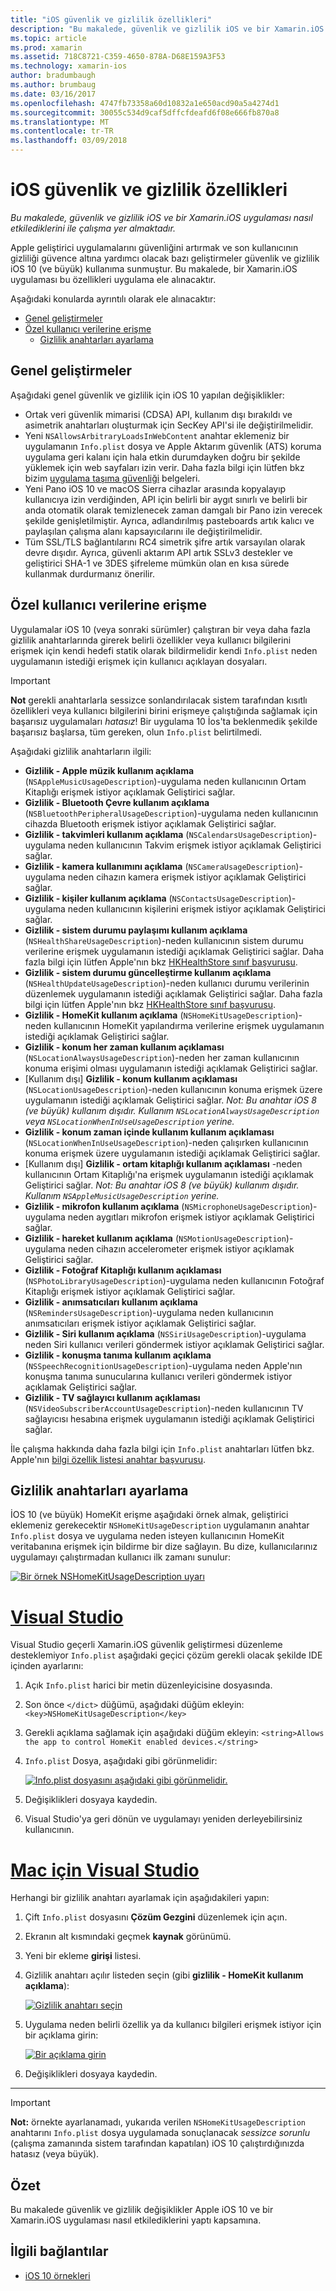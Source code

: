 ```yaml
---
title: "iOS güvenlik ve gizlilik özellikleri"
description: "Bu makalede, güvenlik ve gizlilik iOS ve bir Xamarin.iOS uygulaması nasıl etkilediklerini ile çalışma yer almaktadır."
ms.topic: article
ms.prod: xamarin
ms.assetid: 718C8721-C359-4650-878A-D68E159A3F53
ms.technology: xamarin-ios
author: bradumbaugh
ms.author: brumbaug
ms.date: 03/16/2017
ms.openlocfilehash: 4747fb73358a60d10832a1e650acd90a5a4274d1
ms.sourcegitcommit: 30055c534d9caf5dffcfdeafd6f08e666fb870a8
ms.translationtype: MT
ms.contentlocale: tr-TR
ms.lasthandoff: 03/09/2018
---
```

# <a name="ios-security-and-privacy-features"></a>iOS güvenlik ve gizlilik özellikleri

_Bu makalede, güvenlik ve gizlilik iOS ve bir Xamarin.iOS uygulaması nasıl etkilediklerini ile çalışma yer almaktadır._

Apple geliştirici uygulamalarını güvenliğini artırmak ve son kullanıcının gizliliği güvence altına yardımcı olacak bazı geliştirmeler güvenlik ve gizlilik iOS 10 (ve büyük) kullanıma sunmuştur. Bu makalede, bir Xamarin.iOS uygulaması bu özellikleri uygulama ele alınacaktır.

Aşağıdaki konularda ayrıntılı olarak ele alınacaktır:

- [Genel geliştirmeler](#General-Enhancements)
- [Özel kullanıcı verilerine erişme](#Accessing-Private-User-Data)
    - [Gizlilik anahtarları ayarlama](#Setting-Privacy-Keys)
    
<a name="General-Enhancements" />

## <a name="general-enhancements"></a>Genel geliştirmeler

Aşağıdaki genel güvenlik ve gizlilik için iOS 10 yapılan değişiklikler:

- Ortak veri güvenlik mimarisi (CDSA) API, kullanım dışı bırakıldı ve asimetrik anahtarları oluşturmak için SecKey API'si ile değiştirilmelidir.
- Yeni `NSAllowsArbitraryLoadsInWebContent` anahtar eklemeniz bir uygulamanın `Info.plist` dosya ve Apple Aktarım güvenlik (ATS) koruma uygulama geri kalanı için hala etkin durumdayken doğru bir şekilde yüklemek için web sayfaları izin verir. Daha fazla bilgi için lütfen bkz bizim [uygulama taşıma güvenliği](~/ios/app-fundamentals/ats.md) belgeleri.
- Yeni Pano iOS 10 ve macOS Sierra cihazlar arasında kopyalayıp kullanıcıya izin verdiğinden, API için belirli bir aygıt sınırlı ve belirli bir anda otomatik olarak temizlenecek zaman damgalı bir Pano izin verecek şekilde genişletilmiştir. Ayrıca, adlandırılmış pasteboards artık kalıcı ve paylaşılan çalışma alanı kapsayıcılarını ile değiştirilmelidir.
- Tüm SSL/TLS bağlantılarını RC4 simetrik şifre artık varsayılan olarak devre dışıdır. Ayrıca, güvenli aktarım API artık SSLv3 destekler ve geliştirici SHA-1 ve 3DES şifreleme mümkün olan en kısa sürede kullanmak durdurmanız önerilir.

<a name="Accessing-Private-User-Data" />

## <a name="accessing-private-user-data"></a>Özel kullanıcı verilerine erişme

Uygulamalar iOS 10 (veya sonraki sürümler) çalıştıran bir veya daha fazla gizlilik anahtarlarında girerek belirli özellikler veya kullanıcı bilgilerini erişmek için kendi hedefi statik olarak bildirmelidir kendi `Info.plist` neden uygulamanın istediği erişmek için kullanıcı açıklayan dosyaları.

> [!IMPORTANT]
> **Not** gerekli anahtarlarla sessizce sonlandırılacak sistem tarafından kısıtlı özellikleri veya kullanıcı bilgilerini birini erişmeye çalıştığında sağlamak için başarısız uygulamaları _hatasız_! Bir uygulama 10 İos'ta beklenmedik şekilde başarısız başlarsa, tüm gereken, olun `Info.plist` belirtilmedi.

Aşağıdaki gizlilik anahtarların ilgili:

- **Gizlilik - Apple müzik kullanım açıklama** (`NSAppleMusicUsageDescription`)-uygulama neden kullanıcının Ortam Kitaplığı erişmek istiyor açıklamak Geliştirici sağlar.
- **Gizlilik - Bluetooth Çevre kullanım açıklama** (`NSBluetoothPeripheralUsageDescription`)-uygulama neden kullanıcının cihazda Bluetooth erişmek istiyor açıklamak Geliştirici sağlar.
- **Gizlilik - takvimleri kullanım açıklama** (`NSCalendarsUsageDescription`)-uygulama neden kullanıcının Takvim erişmek istiyor açıklamak Geliştirici sağlar.
- **Gizlilik - kamera kullanımını açıklama** (`NSCameraUsageDescription`)-uygulama neden cihazın kamera erişmek istiyor açıklamak Geliştirici sağlar.
- **Gizlilik - kişiler kullanım açıklama** (`NSContactsUsageDescription`)-uygulama neden kullanıcının kişilerini erişmek istiyor açıklamak Geliştirici sağlar.
- **Gizlilik - sistem durumu paylaşımı kullanım açıklama** (`NSHealthShareUsageDescription`)-neden kullanıcının sistem durumu verilerine erişmek uygulamanın istediği açıklamak Geliştirici sağlar. Daha fazla bilgi için lütfen Apple'nın bkz [HKHealthStore sınıf başvurusu](https://developer.apple.com/reference/healthkit/hkhealthstore).
- **Gizlilik - sistem durumu güncelleştirme kullanım açıklama** (`NSHealthUpdateUsageDescription`)-neden kullanıcı durumu verilerinin düzenlemek uygulamanın istediği açıklamak Geliştirici sağlar. Daha fazla bilgi için lütfen Apple'nın bkz [HKHealthStore sınıf başvurusu](https://developer.apple.com/reference/healthkit/hkhealthstore).
- **Gizlilik - HomeKit kullanım açıklama** (`NSHomeKitUsageDescription`)-neden kullanıcının HomeKit yapılandırma verilerine erişmek uygulamanın istediği açıklamak Geliştirici sağlar.
- **Gizlilik - konum her zaman kullanım açıklaması** (`NSLocationAlwaysUsageDescription`)-neden her zaman kullanıcının konuma erişimi olması uygulamanın istediği açıklamak Geliştirici sağlar.
- [Kullanım dışı] **Gizlilik - konum kullanım açıklaması** (`NSLocationUsageDescription`)-neden kullanıcının konuma erişmek üzere uygulamanın istediği açıklamak Geliştirici sağlar. *Not: Bu anahtar iOS 8 (ve büyük) kullanım dışıdır. Kullanım `NSLocationAlwaysUsageDescription` veya `NSLocationWhenInUseUsageDescription` yerine.*
- **Gizlilik - konum zaman içinde kullanım kullanım açıklaması** (`NSLocationWhenInUseUsageDescription`)-neden çalışırken kullanıcının konuma erişmek üzere uygulamanın istediği açıklamak Geliştirici sağlar.
- [Kullanım dışı] **Gizlilik - ortam kitaplığı kullanım açıklaması** -neden kullanıcının Ortam Kitaplığı'na erişmek uygulamanın istediği açıklamak Geliştirici sağlar. *Not: Bu anahtar iOS 8 (ve büyük) kullanım dışıdır. Kullanım `NSAppleMusicUsageDescription` yerine.*
- **Gizlilik - mikrofon kullanım açıklama** (`NSMicrophoneUsageDescription`)-uygulama neden aygıtları mikrofon erişmek istiyor açıklamak Geliştirici sağlar.
- **Gizlilik - hareket kullanım açıklama** (`NSMotionUsageDescription`)-uygulama neden cihazın accelerometer erişmek istiyor açıklamak Geliştirici sağlar.
- **Gizlilik - Fotoğraf Kitaplığı kullanım açıklaması** (`NSPhotoLibraryUsageDescription`)-uygulama neden kullanıcının Fotoğraf Kitaplığı erişmek istiyor açıklamak Geliştirici sağlar.
- **Gizlilik - anımsatıcıları kullanım açıklama** (`NSRemindersUsageDescription`)-uygulama neden kullanıcının anımsatıcıları erişmek istiyor açıklamak Geliştirici sağlar.
- **Gizlilik - Siri kullanım açıklama** (`NSSiriUsageDescription`)-uygulama neden Siri kullanıcı verileri göndermek istiyor açıklamak Geliştirici sağlar.
- **Gizlilik - konuşma tanıma kullanım açıklama** (`NSSpeechRecognitionUsageDescription`)-uygulama neden Apple'nın konuşma tanıma sunucularına kullanıcı verileri göndermek istiyor açıklamak Geliştirici sağlar.
- **Gizlilik - TV sağlayıcı kullanım açıklaması** (`NSVideoSubscriberAccountUsageDescription`)-neden kullanıcının TV sağlayıcısı hesabına erişmek uygulamanın istediği açıklamak Geliştirici sağlar.

İle çalışma hakkında daha fazla bilgi için `Info.plist` anahtarları lütfen bkz. Apple'nın [bilgi özellik listesi anahtar başvurusu](https://developer.apple.com/library/content/documentation/General/Reference/InfoPlistKeyReference/Introduction/Introduction.html#//apple_ref/doc/uid/TP40009248-SW1).

<a name="Setting-Privacy-Keys" />

## <a name="setting-privacy-keys"></a>Gizlilik anahtarları ayarlama

İOS 10 (ve büyük) HomeKit erişme aşağıdaki örnek almak, geliştirici eklemeniz gerekecektir `NSHomeKitUsageDescription` uygulamanın anahtar `Info.plist` dosya ve uygulama neden isteyen kullanıcının HomeKit veritabanına erişmek için bildirme bir dize sağlayın. Bu dize, kullanıcılarınız uygulamayı çalıştırmadan kullanıcı ilk zamanı sunulur:

[![](security-privacy-images/info01.png "Bir örnek NSHomeKitUsageDescription uyarı")](security-privacy-images/info01.png#lightbox)

# <a name="visual-studiotabvswin"></a>[Visual Studio](#tab/vswin)

Visual Studio geçerli Xamarin.iOS güvenlik geliştirmesi düzenleme desteklemiyor `Info.plist` aşağıdaki geçici çözüm gerekli olacak şekilde IDE içinden ayarlarını:

1. Açık `Info.plist` harici bir metin düzenleyicisine dosyasında.
2. Son önce `</dict>` düğümü, aşağıdaki düğüm ekleyin: `<key>NSHomeKitUsageDescription</key>`
3. Gerekli açıklama sağlamak için aşağıdaki düğüm ekleyin: `<string>Allows the app to control HomeKit enabled devices.</string>`
4. `Info.plist` Dosya, aşağıdaki gibi görünmelidir: 

    [![](security-privacy-images/info02vs.png "Info.plist dosyasını aşağıdaki gibi görünmelidir.")](security-privacy-images/info02vs.png#lightbox)
4. Değişiklikleri dosyaya kaydedin.
5. Visual Studio'ya geri dönün ve uygulamayı yeniden derleyebilirsiniz kullanıcının.

# <a name="visual-studio-for-mactabvsmac"></a>[Mac için Visual Studio](#tab/vsmac)

Herhangi bir gizlilik anahtarı ayarlamak için aşağıdakileri yapın:

1. Çift `Info.plist` dosyasını **Çözüm Gezgini** düzenlemek için açın.
2. Ekranın alt kısmındaki geçmek **kaynak** görünümü.
3. Yeni bir ekleme **girişi** listesi.
4. Gizlilik anahtarı açılır listeden seçin (gibi **gizlilik - HomeKit kullanım açıklama**): 

    [![](security-privacy-images/info02.png "Gizlilik anahtarı seçin")](security-privacy-images/info02.png#lightbox)
5. Uygulama neden belirli özellik ya da kullanıcı bilgileri erişmek istiyor için bir açıklama girin: 

    [![](security-privacy-images/info03.png "Bir açıklama girin")](security-privacy-images/info03.png#lightbox)
6. Değişiklikleri dosyaya kaydedin.

-----

> [!IMPORTANT]
> **Not:** örnekte ayarlanamadı, yukarıda verilen `NSHomeKitUsageDescription` anahtarını `Info.plist` dosya uygulamada sonuçlanacak _sessizce sorunlu_ (çalışma zamanında sistem tarafından kapatılan) iOS 10 çalıştırdığınızda hatasız (veya büyük).

<a name="Summary" />

## <a name="summary"></a>Özet

Bu makalede güvenlik ve gizlilik değişiklikler Apple iOS 10 ve bir Xamarin.iOS uygulaması nasıl etkilediklerini yaptı kapsamına.



## <a name="related-links"></a>İlgili bağlantılar

- [iOS 10 örnekleri](https://developer.xamarin.com/samples/ios/iOS10/)
